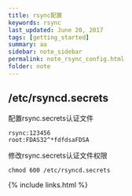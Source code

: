 ```yaml
---
title: rsync配置
keywords: rsync 
last_updated: June 20, 2017
tags: [getting_started]
summary: aa 
sidebar: note_sidebar
permalink: note_rsync_config.html
folder: note 
---
```





## /etc/rsyncd.secrets

配置rsync.secrets认证文件

```
rsync:123456
root:FDAS32^*fdfdsaFDSA
```

修改rsync.secrets认证文件权限

```
chmod 600 /etc/rsyncd.secrets
```



{% include links.html %}
